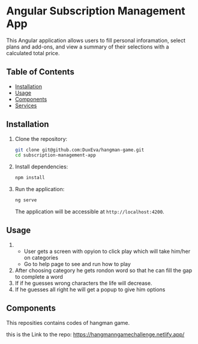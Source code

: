 # Angular Subscription Management App

This Angular application allows users to fill personal inforamation, select plans and add-ons, and view a summary of their selections with a calculated total price.

## Table of Contents

- [Installation](#installation)
- [Usage](#usage)
- [Components](#components)
- [Services](#services)

## Installation

1. Clone the repository:

   ```bash
   git clone git@github.com:DuxEva/hangman-game.git
   cd subscription-management-app
   ```

2. Install dependencies:

   ```bash
   npm install
   ```

3. Run the application:

   ```bash
   ng serve
   ```

   The application will be accessible at `http://localhost:4200`.

## Usage

1. - User gets a screen with opyion to click play which will take him/her on categories
   - Go to help page to see and run how to play
2. After choosing category he gets rondon word so that he can fill the gap to complete a word
3. If if he guesses wrong characters the life will decrease.
4. If he guesses all right he will get a popup to give him options

## Components

This reposities contains codes of hangman game.

this is the Link to the repo: https://hangmanngamechallenge.netlify.app/
